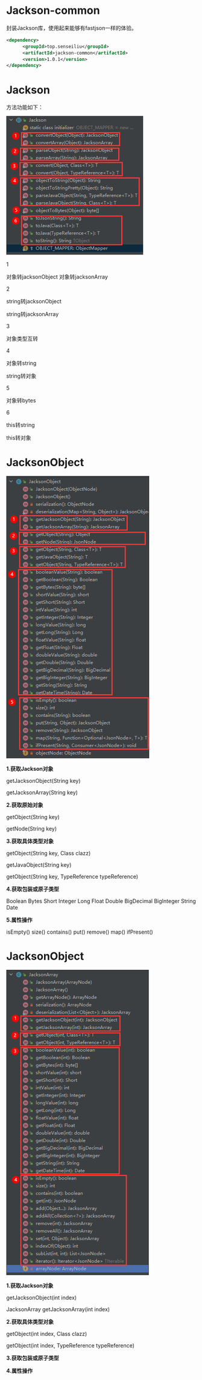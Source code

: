 
# Jackson-common

封装Jackson库，使用起来能够有fastjson一样的体验。

```xml
<dependency>
      <groupId>top.senseiliu</groupId>
      <artifactId>jackson-common</artifactId>
      <version>1.0.1</version>
</dependency>
```

# Jackson
方法功能如下：

![1648979189785](.assets\Readme\1648979189785.png)

1

对象转jacksonObject
对象转jacksonArray


2

string转jacksonObject

string转jacksonArray


3

对象类型互转


4

对象转string

string转对象


5

对象转bytes


6

this转string

this转对象



# JacksonObject

![1648978943486](.assets\Readme\1648978943486.png)

**1.获取Jackson对象**


getJacksonObject(String key)

getJacksonArray(String key)

**2.获取原始对象**


getObject(String key)

getNode(String key)


**3.获取具体类型对象**

getObject(String key, Class<T> clazz)

getJavaObject(String key)

getObject(String key, TypeReference<T> typeReference)

**4.获取包装或原子类型**

Boolean
Bytes
Short
Integer
Long
Float
Double
BigDecimal
BigInteger
String
Date


**5.属性操作**

isEmpty()
size()
contains()
put()
remove()
map()
ifPresent()


# JacksonObject

![1648983679631](.assets\Readme\1648983679631.png)

**1.获取Jackson对象**

getJacksonObject(int index)

JacksonArray getJacksonArray(int index)

**2.获取具体类型对象**

getObject(int index, Class<T> clazz)

getObject(int index, TypeReference<T> typeReference)


**3.获取包装或原子类型**


**4.属性操作**
